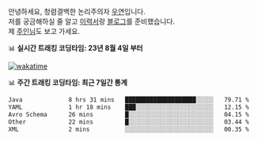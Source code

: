 안녕하세요, 청렴결백한 논리주의자 [우연](https://dev-wooyeon.github.io/quiz-app/)입니다.  
저를 궁금해하실 줄 알고 [이력서](https://ieunune.notion.site/d836ecc9172144d4b39f185b89f16a62)랑 [블로그](https://notion-blog-ieunune.vercel.app)를 준비했습니다.  
제 [주인님](https://www.instagram.com/lovely_hiru_hari_s2/)도 보고 가세요.


📊 **실시간 트래킹 코딩타임: 23년 8월 4일 부터**  

[![wakatime](https://wakatime.com/badge/user/099dd627-fdab-4072-b87a-fa91c7a76d8d.svg?style=for-the-badge)](https://wakatime.com/@099dd627-fdab-4072-b87a-fa91c7a76d8d)

📊 **주간 트래킹 코딩타임: 최근 7일간 통계**

<!--START_SECTION:waka-->

```txt
Java             8 hrs 31 mins   ████████████████████░░░░░   79.71 %
YAML             1 hr 18 mins    ███░░░░░░░░░░░░░░░░░░░░░░   12.15 %
Avro Schema      26 mins         █░░░░░░░░░░░░░░░░░░░░░░░░   04.15 %
Other            22 mins         █░░░░░░░░░░░░░░░░░░░░░░░░   03.44 %
XML              2 mins          ░░░░░░░░░░░░░░░░░░░░░░░░░   00.35 %
```

<!--END_SECTION:waka-->

<!-- ![](./profile-3d-contrib/profile-night-view.svg)-->
